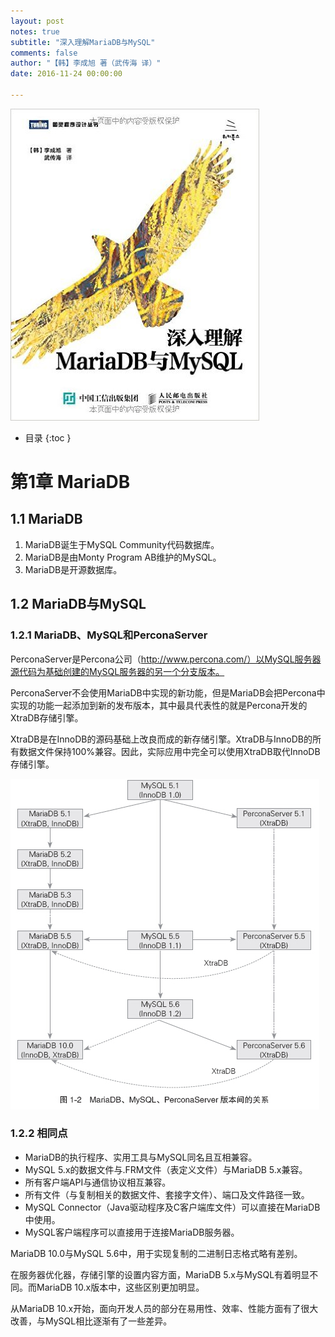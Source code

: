 ```yaml
---
layout: post
notes: true
subtitle: "深入理解MariaDB与MySQL"
comments: false
author: "【韩】李成旭 著（武传海 译）"
date: 2016-11-24 00:00:00

---
```


![](/img/notes/db/deepUnderstandingMariaDBMySQL/deep_understanding_mariadb_mysql.jpg)

*   目录
{:toc }

# 第1章 MariaDB

## 1.1 MariaDB

1.  MariaDB诞生于MySQL Community代码数据库。
2.  MariaDB是由Monty Program AB维护的MySQL。
3.  MariaDB是开源数据库。

## 1.2 MariaDB与MySQL

### 1.2.1 MariaDB、MySQL和PerconaServer

PerconaServer是Percona公司（http://www.percona.com/）以MySQL服务器源代码为基础创建的MySQL服务器的另一个分支版本。

PerconaServer不会使用MariaDB中实现的新功能，但是MariaDB会把Percona中实现的功能一起添加到新的发布版本，其中最具代表性的就是Percona开发的XtraDB存储引擎。

XtraDB是在InnoDB的源码基础上改良而成的新存储引擎。XtraDB与InnoDB的所有数据文件保持100%兼容。因此，实际应用中完全可以使用XtraDB取代InnoDB存储引擎。

![](/img/notes/db/deepUnderstandingMariaDBMySQL/mariadb_mysql_perconaserver_version.jpg)

### 1.2.2 相同点

*   MariaDB的执行程序、实用工具与MySQL同名且互相兼容。
*   MySQL 5.x的数据文件与.FRM文件（表定义文件）与MariaDB 5.x兼容。
*   所有客户端API与通信协议相互兼容。
*   所有文件（与复制相关的数据文件、套接字文件）、端口及文件路径一致。
*   MySQL Connector（Java驱动程序及C客户端库文件）可以直接在MariaDB中使用。
*   MySQL客户端程序可以直接用于连接MariaDB服务器。

MariaDB 10.0与MySQL 5.6中，用于实现复制的二进制日志格式略有差别。

在服务器优化器，存储引擎的设置内容方面，MariaDB 5.x与MySQL有着明显不同。而MariaDB 10.x版本中，这些区别更加明显。

从MariaDB 10.x开始，面向开发人员的部分在易用性、效率、性能方面有了很大改善，与MySQL相比逐渐有了一些差异。